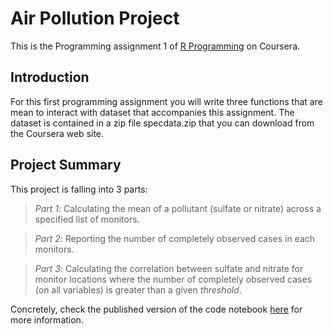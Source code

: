 # Air Pollution Project

This is the Programming assignment 1 of [R Programming](https://www.coursera.org/learn/r-programming/) on Coursera.

## Introduction

For this first programming assignment you will write three functions that are mean to interact with dataset that accompanies this assignment. The dataset is contained in a zip file specdata.zip that you can download from the Coursera web site. 

## Project Summary

This project is falling into 3 parts:

> *Part 1*: Calculating the mean of a pollutant (sulfate or nitrate) across a specified list of monitors.

> *Part 2*: Reporting the number of completely observed cases in each monitors.

> *Part 3*: Calculating the correlation between sulfate and nitrate for monitor locations where the number of completely observed cases (on all variables) is greater than a given *threshold*.

Concretely, check the published version of the code notebook [here](https://rpubs.com/nthehai01/air-pollution) for more information.
